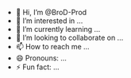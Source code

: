- 👋 Hi, I’m @BroD-Prod
- 👀 I’m interested in ...
- 🌱 I’m currently learning ...
- 💞️ I’m looking to collaborate on ...
- 📫 How to reach me ...
- 😄 Pronouns: ...
- ⚡ Fun fact: ...

<!---
BroD-Prod/BroD-Prod is a ✨ special ✨ repository because its `README.md` (this file) appears on your GitHub profile.
You can click the Preview link to take a look at your changes.
--->
